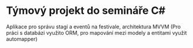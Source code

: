 # Týmový projekt do semináře C#
Aplikace pro správu stagí a eventů na festivale, architektura MVVM (Pro práci s databázi využito ORM, pro mapování mezi modely a entitami využit automapper)

